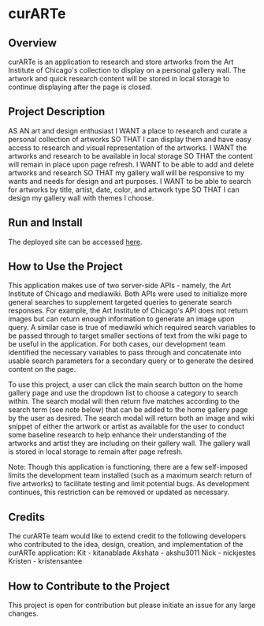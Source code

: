 # curARTe

## Overview
curARTe is an application to research and store artworks from the Art Institute of Chicago's collection to display on a personal gallery wall. The artwork and quick research content will be stored in local storage to continue displaying after the page is closed. 


## Project Description
AS AN art and design enthusiast
I WANT a place to research and curate a personal collection of artworks
SO THAT I can display them and have easy access to research and visual representation of the artworks.
I WANT the artworks and research to be available in local storage
SO THAT the content will remain in place upon page refresh.
I WANT to be able to add and delete artworks and research
SO THAT my gallery wall will be responsive to my wants and needs for design and art purposes.
I WANT to be able to search for artworks by title, artist, date, color, and artwork type 
SO THAT I can design my gallery wall with themes I choose.

## Run and Install
The deployed site can be accessed [here](https://kitanablade.github.io/curarte/). 


## How to Use the Project
This application makes use of two server-side APIs - namely, the Art Institute of Chicago and mediawiki. Both APIs were used to initialize more general searches to supplement targeted queries to generate search responses. For example, the Art Institute of Chicago's API does not return images but can return enough information to generate an image upon query. A similar case is true of mediawiki which required search variables to be passed through to target smaller sections of text from the wiki page to be useful in the application. For both cases, our development team identified the necessary variables to pass through and concatenate into usable search parameters for a secondary query or to generate the desired content on the page. 

To use this project, a user can click the main search button on the home gallery page and use the dropdown list to choose a category to search within. The search modal will then return five matches according to the search term (see note below) that can be added to the home gallery page by the user as desired. The search modal will return both an image and wiki snippet of either the artwork or artist as available for the user to conduct some baseline research to help enhance their understanding of the artworks and artist they are including on their gallery wall. The gallery wall is stored in local storage to remain after page refresh. 

Note: Though this application is functioning, there are a few self-imposed limits the development team installed (such as a maximum search return of five artworks) to facilitate testing and limit potential bugs. As development continues, this restriction can be removed or updated as necessary.

## Credits
The curARTe team would like to extend credit to the following developers who contributed to the idea, design, creation, and implementation of the curARTe application:
Kit - kitanablade
Akshata - akshu3011
Nick - nickjestes
Kristen - kristensantee


## How to Contribute to the Project
This project is open for contribution but please initiate an issue for any large changes. 